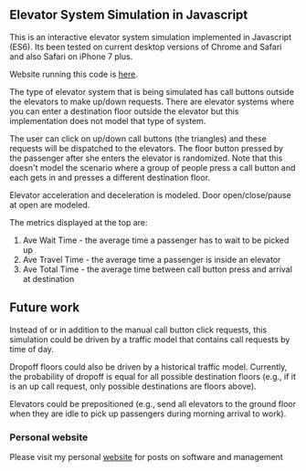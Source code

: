 ## Elevator System Simulation in Javascript

This is an interactive elevator system simulation implemented in Javascript (ES6).  Its been tested on current desktop versions of Chrome and Safari and also Safari on iPhone 7 plus.

Website running this code is [here](https://steveobjectmethods.github.io/ElevatorJS).

The type of elevator system that is being simulated has call buttons outside the elevators to make up/down requests.  There are elevator systems where you can enter a destination floor outside the elevator but this implementation does not model that type of system.

The user can click on up/down call buttons (the triangles) and these requests will be dispatched to the elevators.  The floor button pressed by the passenger after she enters the elevator is randomized.  Note that this doesn't model the scenario where a group of people press a call button and each gets in and presses a different destination floor.

Elevator acceleration and deceleration is modeled.  Door open/close/pause at open are modeled.

The metrics displayed at the top are:
1. Ave Wait Time - the average time a passenger has to wait to be picked up
2. Ave Travel Time - the average time a passenger is inside an elevator
3. Ave Total Time - the average time between call button press and arrival at destination

## Future work

Instead of or in addition to the manual call button click requests, this simulation could be driven by a traffic model that contains call requests by time of day.

Dropoff floors could also be driven by a historical traffic model.  Currently, the probability of dropoff is equal for all possible destination floors (e.g., if it is an up call request, only possible destinations are floors above).

Elevators could be prepositioned (e.g., send all elevators to the ground floor when they are idle to pick up passengers during morning arrival to work).

### Personal website

Please visit my personal [website](https://ctoinsight.com/) for posts on software and management
